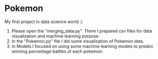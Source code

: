 # Pokemon
My first project in data science world :)
1. Please open the "merging_data.py". There I prepared csv files for data visualization and machine learning purpose.
2. In the "Pokemon.py" file I did some visualization of Pokemon data.
3. In Models I focused on using some machine learning models to predict winning percentage battles of each pokemon.
